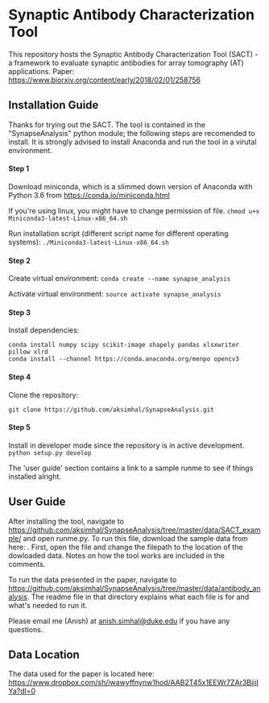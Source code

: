 # Synaptic Antibody Characterization Tool
This repository hosts the Synaptic Antibody Characterization Tool (SACT) - a framework to evaluate synaptic antibodies for array tomography (AT) applications.  Paper: https://www.biorxiv.org/content/early/2018/02/01/258756


## Installation Guide 
Thanks for trying out the SACT.  The tool is contained in the "SynapseAnalysis" python module; the following steps are recomended to install.  It is strongly advised to install Anaconda and run the tool in a virutal environment. 

#### Step 1
Download miniconda, which is a slimmed down version of Anaconda with Python 3.6 from https://conda.io/miniconda.html

If you're using linux, you might have to change permission of file.
`chmod u+x Miniconda3-latest-Linux-x86_64.sh`

Run installation script (different script name for different operating systems): 
`./Miniconda3-latest-Linux-x86_64.sh`

#### Step 2
Create virtual environment: 
`conda create --name synapse_analysis`

Activate virtual environment: 
`source activate synapse_analysis`

#### Step 3
Install dependencies: 
```
conda install numpy scipy scikit-image shapely pandas xlsxwriter pillow xlrd
conda install --channel https://conda.anaconda.org/menpo opencv3
```

#### Step 4
Clone the repository: 
```
git clone https://github.com/aksimhal/SynapseAnalysis.git
```

#### Step 5
Install in developer mode since the repository is in active development. 
`python setup.py develop`

The 'user guide' section contains a link to a sample runme to see if things installed alright. 


## User Guide 
After installing the tool, navigate to https://github.com/aksimhal/SynapseAnalysis/tree/master/data/SACT_example/ and open runme.py. To run this file, download the sample data from here: .  First, open the file and change the filepath to the location of the dowloaded data.  Notes on how the tool works are included in the comments. 

To run the data presented in the paper, navigate to https://github.com/aksimhal/SynapseAnalysis/tree/master/data/antibody_analysis.  The readme file in that directory explains what each file is for and what's needed to run it. 

Please email me (Anish) at anish.simhal@duke.edu if you have any questions. 







## Data Location 
The data used for the paper is located here: https://www.dropbox.com/sh/iwawyffnynw1hod/AAB2T45x1EEWr7ZAr3BiiiIYa?dl=0
